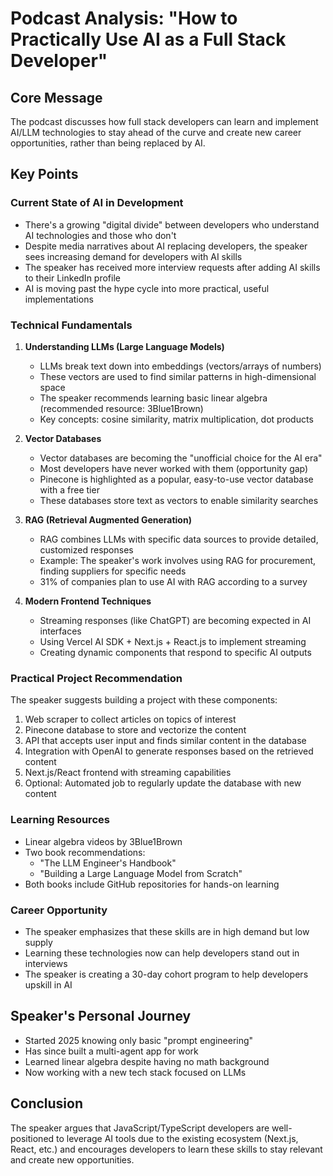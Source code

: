 # Podcast Analysis: "How to Practically Use AI as a Full Stack Developer"

## Core Message
The podcast discusses how full stack developers can learn and implement AI/LLM technologies to stay ahead of the curve and create new career opportunities, rather than being replaced by AI.

## Key Points

### Current State of AI in Development
- There's a growing "digital divide" between developers who understand AI technologies and those who don't
- Despite media narratives about AI replacing developers, the speaker sees increasing demand for developers with AI skills
- The speaker has received more interview requests after adding AI skills to their LinkedIn profile
- AI is moving past the hype cycle into more practical, useful implementations

### Technical Fundamentals
1. **Understanding LLMs (Large Language Models)**
   - LLMs break text down into embeddings (vectors/arrays of numbers)
   - These vectors are used to find similar patterns in high-dimensional space
   - The speaker recommends learning basic linear algebra (recommended resource: 3Blue1Brown)
   - Key concepts: cosine similarity, matrix multiplication, dot products

2. **Vector Databases**
   - Vector databases are becoming the "unofficial choice for the AI era"
   - Most developers have never worked with them (opportunity gap)
   - Pinecone is highlighted as a popular, easy-to-use vector database with a free tier
   - These databases store text as vectors to enable similarity searches

3. **RAG (Retrieval Augmented Generation)**
   - RAG combines LLMs with specific data sources to provide detailed, customized responses
   - Example: The speaker's work involves using RAG for procurement, finding suppliers for specific needs
   - 31% of companies plan to use AI with RAG according to a survey

4. **Modern Frontend Techniques**
   - Streaming responses (like ChatGPT) are becoming expected in AI interfaces
   - Using Vercel AI SDK + Next.js + React.js to implement streaming
   - Creating dynamic components that respond to specific AI outputs

### Practical Project Recommendation
The speaker suggests building a project with these components:
1. Web scraper to collect articles on topics of interest
2. Pinecone database to store and vectorize the content
3. API that accepts user input and finds similar content in the database
4. Integration with OpenAI to generate responses based on the retrieved content
5. Next.js/React frontend with streaming capabilities
6. Optional: Automated job to regularly update the database with new content

### Learning Resources
- Linear algebra videos by 3Blue1Brown
- Two book recommendations:
  - "The LLM Engineer's Handbook"
  - "Building a Large Language Model from Scratch"
- Both books include GitHub repositories for hands-on learning

### Career Opportunity
- The speaker emphasizes that these skills are in high demand but low supply
- Learning these technologies now can help developers stand out in interviews
- The speaker is creating a 30-day cohort program to help developers upskill in AI

## Speaker's Personal Journey
- Started 2025 knowing only basic "prompt engineering"
- Has since built a multi-agent app for work
- Learned linear algebra despite having no math background
- Now working with a new tech stack focused on LLMs

## Conclusion
The speaker argues that JavaScript/TypeScript developers are well-positioned to leverage AI tools due to the existing ecosystem (Next.js, React, etc.) and encourages developers to learn these skills to stay relevant and create new opportunities.